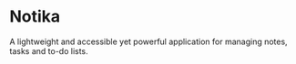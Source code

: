 # Notika
A lightweight and accessible yet powerful application for managing notes, tasks and to-do lists.
